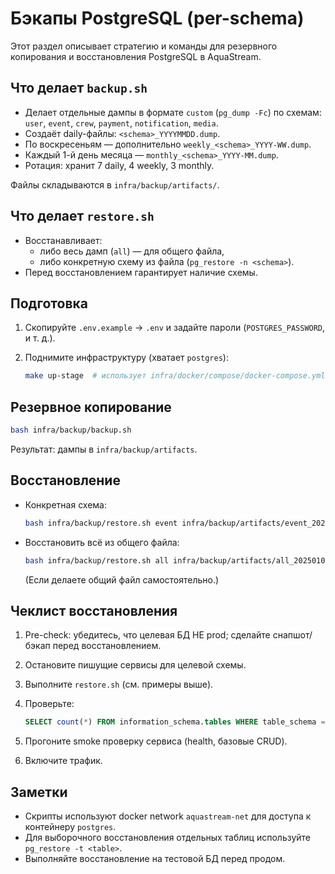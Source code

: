 # Бэкапы PostgreSQL (per-schema)

Этот раздел описывает стратегию и команды для резервного копирования и восстановления PostgreSQL в AquaStream.

## Что делает `backup.sh`
- Делает отдельные дампы в формате `custom` (`pg_dump -Fc`) по схемам: `user`, `event`, `crew`, `payment`, `notification`, `media`.
- Создаёт daily-файлы: `<schema>_YYYYMMDD.dump`.
- По воскресеньям — дополнительно `weekly_<schema>_YYYY-WW.dump`.
- Каждый 1-й день месяца — `monthly_<schema>_YYYY-MM.dump`.
- Ротация: хранит 7 daily, 4 weekly, 3 monthly.

Файлы складываются в `infra/backup/artifacts/`.

## Что делает `restore.sh`
- Восстанавливает:
  - либо весь дамп (`all`) — для общего файла,
  - либо конкретную схему из файла (`pg_restore -n <schema>`).
- Перед восстановлением гарантирует наличие схемы.

## Подготовка
1. Скопируйте `.env.example` → `.env` и задайте пароли (`POSTGRES_PASSWORD`, и т. д.).
2. Поднимите инфраструктуру (хватает `postgres`):
   
   ```bash
   make up-stage  # использует infra/docker/compose/docker-compose.yml
   ```

## Резервное копирование
```bash
bash infra/backup/backup.sh
```
Результат: дампы в `infra/backup/artifacts`.

## Восстановление
- Конкретная схема:
  ```bash
  bash infra/backup/restore.sh event infra/backup/artifacts/event_20250101.dump
  ```
- Восстановить всё из общего файла:
  ```bash
  bash infra/backup/restore.sh all infra/backup/artifacts/all_20250101.dump
  ```
  (Если делаете общий файл самостоятельно.)

## Чеклист восстановления
1. Pre-check: убедитесь, что целевая БД НЕ prod; сделайте снапшот/бэкап перед восстановлением.
2. Остановите пишущие сервисы для целевой схемы.
3. Выполните `restore.sh` (см. примеры выше).
4. Проверьте:

   ```sql
   SELECT count(*) FROM information_schema.tables WHERE table_schema = '<schema>';
   ```
5. Прогоните smoke проверку сервиса (health, базовые CRUD).
6. Включите трафик.

## Заметки
- Скрипты используют docker network `aquastream-net` для доступа к контейнеру `postgres`.
- Для выборочного восстановления отдельных таблиц используйте `pg_restore -t <table>`.
- Выполняйте восстановление на тестовой БД перед продом.
